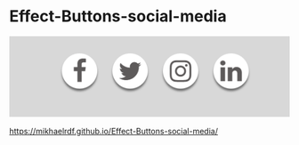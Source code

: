 # Effect-Buttons-social-media

<img src="/efeitosbot%C3%B5es.png" />

https://mikhaelrdf.github.io/Effect-Buttons-social-media/
